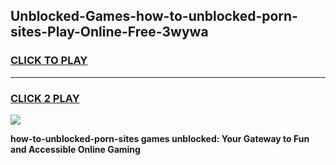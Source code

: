 
## Unblocked-Games-how-to-unblocked-porn-sites-Play-Online-Free-3wywa
<h3>
<a href="https://premium76.site?title=how-to-unblocked-porn-sites&ref=26A">CLICK TO PLAY</a></h3>
<hr>

<h3>
<a href="https://premium76.site?title=how-to-unblocked-porn-sites&ref=26A">CLICK 2 PLAY</a>
  
</h3>

<a href="https://premium76.site?title=how-to-unblocked-porn-sites&ref=26A"><img src="https://clearcache.store/games.png"></a>


**how-to-unblocked-porn-sites games unblocked: Your Gateway to Fun and Accessible Online Gaming**

